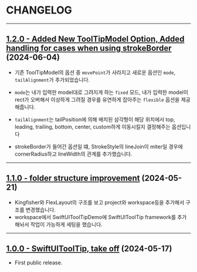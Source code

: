 # CHANGELOG

-----

## [1.2.0 - Added New ToolTipModel Option, Added handling for cases when using strokeBorder](https://github.com/sanggab/SwiftUIToolTip/releases/tag/1.2.0) (2024-06-04)
* 기존 ToolTipModel의 옵션 중 `movePoint`가 사라지고 새로운 옵션인 `mode`, `tailAlignment`가 추가되었습니다.
* `mode`는 내가 입력한 model대로 그려지게 하는 `fixed` 모드, 내가 입력한 model이 rect가 오버해서 이상하게 그려질 경우를 유연하게 잡아주는 `flexible` 옵션을 제공해줍니다.

* `tailAlignment`는 tailPosition에 의해 배치된 삼각형이 해당 위치에서 top, leading, trailing, bottom, center, custom하게 이동시킬지 결정해주는 옵션입니다

* strokeBorder가 들어간 옵션일 떄, StrokeStyle의 lineJoin이 miter일 경우에 cornerRadius하고 lineWidth의 관계를 추가했습니다.

---

## [1.1.0 - folder structure improvement](https://github.com/sanggab/SwiftUIToolTip/releases/tag/1.1.0) (2024-05-21)
* Kingfisher와 FlexLayout의 구조를 보고 project와 workspace등을 추가해서 구조를 변경했습니다.   
* workspace에서 SwiftUIToolTipDemo에 SwiftUIToolTip framework를 추가해놔서 작업이 가능하게 세팅을 했습니다.

---

## [1.0.0 - SwiftUIToolTip, take off](https://github.com/sanggab/SwiftUIToolTip/releases/tag/1.0.0) (2024-05-17)
* First public release.
